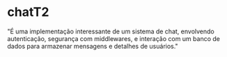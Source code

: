 # chatT2
"É uma implementação interessante de um sistema de chat, 
envolvendo autenticação, segurança com middlewares, e 
interação com um banco de dados para armazenar mensagens e detalhes de usuários."

